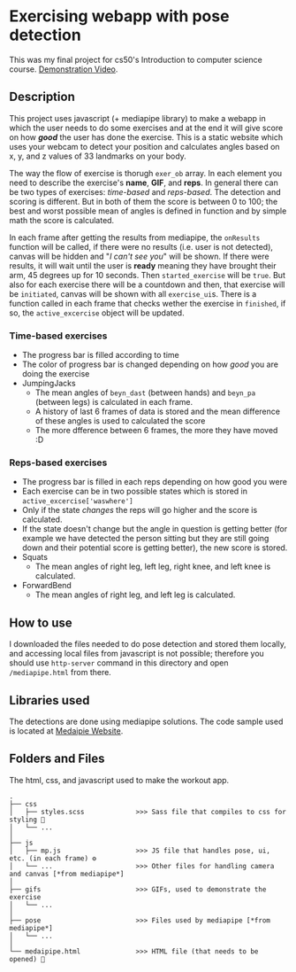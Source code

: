 # Exercising webapp with pose detection

This was my final project for cs50's Introduction to computer science course. [Demonstration Video](https://youtu.be/EKAhq4ediJg).

## Description

This project uses javascript (+ mediapipe library) to make a webapp in which the user needs to do some exercises and at the end it will give score on how ***good*** the user has done the exercise. This is a static website which uses your webcam to detect your position and calculates angles based on x, y, and z values of 33 landmarks on your body. 

The way the flow of exercise is thorugh `exer_ob` array. In each element you need to describe the exercise's **name**, **GIF**, and **reps**. In general there can be two types of exercises: *time-based* and *reps-based*. The detection and scoring is different. But in both of them the score is between 0 to 100; the best and worst possible mean of angles is defined in function and by simple math the score is calculated. 

In each frame after getting the results from mediapipe, the `onResults` function will be called, if there were no results (i.e. user is not detected), canvas will be hidden and "*I can't see you*" will be shown. If there were results, it will wait until the user is **ready** meaning they have brought their arm, 45 degrees up for 10 seconds. Then `started_exercise` will be `true`. But also for each exercise there will be a countdown and then, that exercise will be `initiated`, canvas will be shown with all `exercise_ui`s. There is a function called in each frame that checks wether the exercise in `finished`, if so, the `active_excercise` object will be updated. 

### **Time-based** exercises
  + The progress bar is filled according to time
  + The color of progress bar is changed depending on how *good* you are doing the exercise
  + JumpingJacks
    + The mean angles of `beyn_dast` (between hands) and `beyn_pa` (between legs) is calculated in each frame.
    + A history of last 6 frames of data is stored and the mean difference of these angles is used to calculated the score
    + The more dfference between 6 frames, the more they have moved :D

### **Reps-based** exercises
  + The progress bar is filled in each reps depending on how good you were
  + Each exercise can be in two possible states which is stored in `active_excercise['waswhere']`
  + Only if the state *changes* the reps will go higher and the score is calculated.
  + If the state doesn't change but the angle in question is getting better (for example we have detected the person sitting but they are still going down and their potential score is getting better), the new score is stored.
  + Squats
    + The mean angles of right leg, left leg, right knee, and left knee is calculated. 
  + ForwardBend
    + The mean angles of right leg, and left leg is calculated.


## How to use

I downloaded the files needed to do pose detection and stored them locally, and accessing local files from javascript is not possible; therefore you should use `http-server` command in this directory and open `/mediapipe.html` from there. 

## Libraries used

The detections are done using mediapipe solutions. The code sample used is located at [Medaipie Website](https://google.github.io/mediapipe/getting_started/javascript.html).


## Folders and Files

The html, css, and javascript used to make the workout app. 

```
.
├── css
│   ├── styles.scss             >>> Sass file that compiles to css for styling 🌄
│   └── ...
│
├── js
│   ├── mp.js                   >>> JS file that handles pose, ui, etc. (in each frame) ⚙️
│   └── ...                     >>> Other files for handling camera and canvas [*from mediapipe*]
│
├── gifs                        >>> GIFs, used to demonstrate the exercise
│   └── ...
│
├── pose                        >>> Files used by mediapipe [*from mediapipe*]
│   └── ...
│
└── medaipipe.html              >>> HTML file (that needs to be opened) 🐸
```